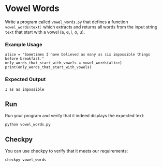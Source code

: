 # Vowel Words

Write a program called `vowel_words.py` that defines a function `vowel_words(text)` which extracts and returns all words from the input string `text` that start with a vowel (a, e, i, o, u).

### Example Usage

    alice = "Sometimes I have believed as many as six impossible things before breakfast."
    only_words_that_start_with_vowels = vowel_words(alice)
    print(only_words_that_start_with_vowels)

### Expected Output

    I as as impossible

## Run

Run your program and verify that it indeed displays the expected text:

    python vowel_words.py

## Checkpy

You can use checkpy to verify that it meets our requirements:

    checkpy vowel_words
